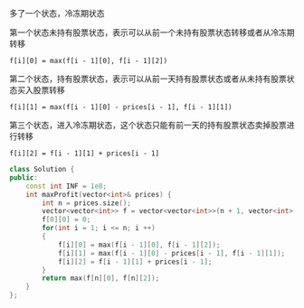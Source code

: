 多了一个状态，冷冻期状态

第一个状态未持有股票状态，表示可以从前一个未持有股票状态转移或者从冷冻期转移

`f[i][0] = max(f[i - 1][0], f[i - 1][2])`



第二个状态，持有股票状态，表示可以从前一天持有股票状态或者从未持有股票状态买入股票转移

`f[i][1] = max(f[i - 1][0] - prices[i - 1], f[i - 1][1])`



第三个状态，进入冷冻期状态，这个状态只能有前一天的持有股票状态卖掉股票进行转移

`f[i][2] = f[i - 1][1] + prices[i - 1]`

```c++
class Solution {
public:
    const int INF = 1e8;
    int maxProfit(vector<int>& prices) {
        int n = prices.size();
        vector<vector<int>> f = vector<vector<int>>(n + 1, vector<int>(3, -INF));
        f[0][0] = 0;
        for(int i = 1; i <= n; i ++)
        {
            f[i][0] = max(f[i - 1][0], f[i - 1][2]);
            f[i][1] = max(f[i - 1][0] - prices[i - 1], f[i - 1][1]);
            f[i][2] = f[i - 1][1] + prices[i - 1];
        }
        return max(f[n][0], f[n][2]);
    }
};
```

